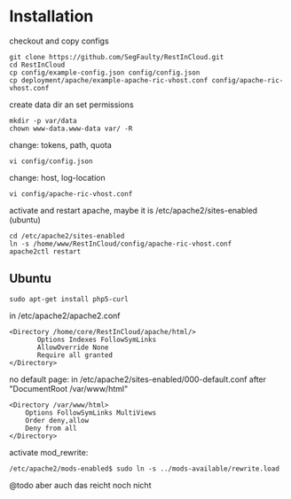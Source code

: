 # Installation

checkout and copy configs

    git clone https://github.com/SegFaulty/RestInCloud.git
    cd RestInCloud
    cp config/example-config.json config/config.json
    cp deployment/apache/example-apache-ric-vhost.conf config/apache-ric-vhost.conf

create data dir an set permissions

	mkdir -p var/data
	chown www-data.www-data var/ -R

change: tokens, path, quota

    vi config/config.json

change: host, log-location

	vi config/apache-ric-vhost.conf

activate and restart apache, maybe it is /etc/apache2/sites-enabled (ubuntu)

    cd /etc/apache2/sites-enabled
    ln -s /home/www/RestInCloud/config/apache-ric-vhost.conf
    apache2ctl restart



## Ubuntu

    sudo apt-get install php5-curl

in /etc/apache2/apache2.conf

	<Directory /home/core/RestInCloud/apache/html/>
		   Options Indexes FollowSymLinks
		   AllowOverride None
		   Require all granted
	</Directory>

no default page: in /etc/apache2/sites-enabled/000-default.conf after "DocumentRoot /var/www/html"

    <Directory /var/www/html>
        Options FollowSymLinks MultiViews
        Order deny,allow
        Deny from all
    </Directory>

activate mod_rewrite:

    /etc/apache2/mods-enabled$ sudo ln -s ../mods-available/rewrite.load

@todo aber auch das reicht noch nicht